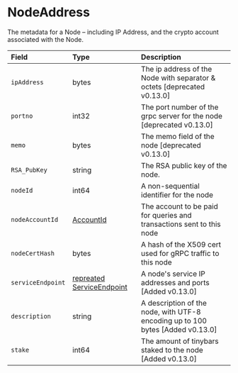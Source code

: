 # NodeAddress

The metadata for a Node – including IP Address, and the crypto account associated with the Node.

| Field | Type | Description |
| :--- | :--- | :--- |
| `ipAddress` | bytes | The ip address of the Node with separator & octets \[deprecated v0.13.0\] |
| `portno` | int32 | The port number of the grpc server for the node \[deprecated v0.13.0\] |
| `memo` | bytes | The memo field of the node \[deprecated v0.13.0\] |
| `RSA_PubKey` | string | The RSA public key of the node. |
| `nodeId` | int64 | A non-sequential identifier for the node |
| `nodeAccountId` | [AccountId](accountid.md) | The account to be paid for queries and transactions sent to this node |
| `nodeCertHash` | bytes | A hash of the X509 cert used for gRPC traffic to this node |
| `serviceEndpoint` | [repreated ServiceEndpoint](serviceendpoint.md) | A node's service IP addresses and ports \[Added v0.13.0\] |
| `description` | string | A description of the node, with UTF-8 encoding up to 100 bytes  \[Added v0.13.0\] |
| `stake` | int64 | The amount of tinybars staked to the node  \[Added v0.13.0\] |

####   <a id="undefined"></a>

